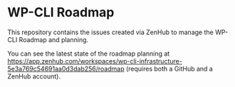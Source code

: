 # WP-CLI Roadmap

This repository contains the issues created via ZenHub to manage the WP-CLI Roadmap and planning.

You can see the latest state of the roadmap planning at https://app.zenhub.com/workspaces/wp-cli-infrastructure-5e3a769c54691aa0d3dab256/roadmap (requires both a GitHub and a ZenHub account).
